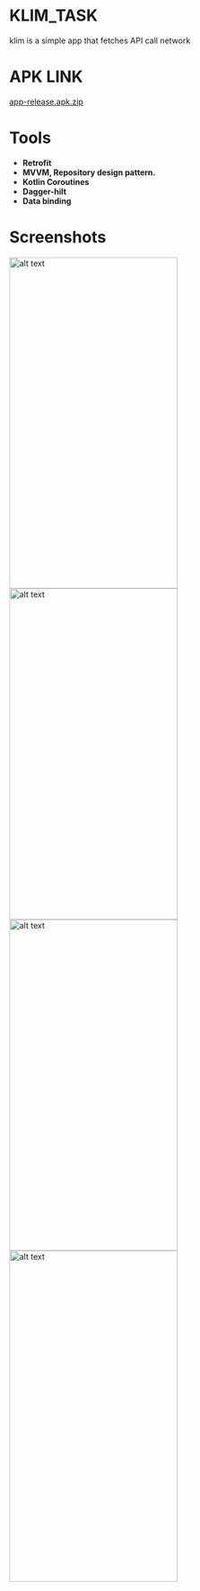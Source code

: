 # KLIM_TASK
klim is a simple app that fetches API call network

# APK LINK
[app-release.apk.zip](https://github.com/AbdulrahmanAli19/KLIM_TASK/files/10936159/app-release.apk.zip)

# Tools
- **Retrofit**
- **MVVM, Repository design pattern.**
- **Kotlin Coroutines**
- **Dagger-hilt**
- **Data binding**

# Screenshots

<img src="https://user-images.githubusercontent.com/60023467/224164071-98c9bb6d-0bca-4fca-ae8a-a418290673df.png" alt="alt text" width="300" height="590">
<img src="https://user-images.githubusercontent.com/60023467/224164076-e1637007-6558-42d2-aaf9-801ae71c6201.png" alt="alt text" width="300" height="590">
<img src="https://user-images.githubusercontent.com/60023467/224164081-1653a7d1-35bd-449a-a2a7-6b13050448e7.png" alt="alt text" width="300" height="590">
<img src="https://user-images.githubusercontent.com/60023467/224164085-bca3a415-bd56-424e-b4b3-6ae3b5d59868.png" alt="alt text" width="300" height="590">
